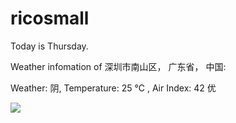 # ricosmall

Today is Thursday.

Weather infomation of 深圳市南山区， 广东省， 中国: 

Weather: 阴, Temperature: 25 ℃ , Air Index: 42 优

<img src="https://github-readme-stats.vercel.app/api?username=ricosmall&show_icons=true" />
